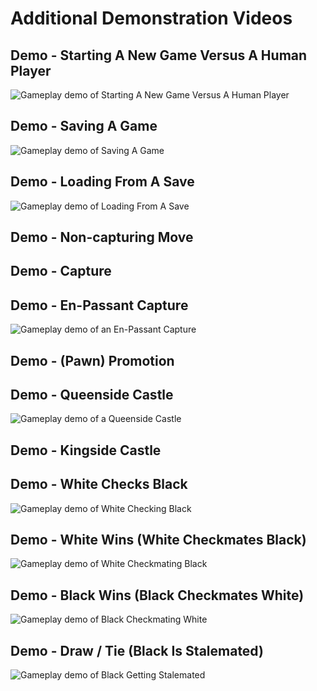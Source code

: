 # Additional Demonstration Videos

## Demo - Starting A New Game Versus A Human Player

![Gameplay demo of Starting A New Game Versus A Human Player](/assets/new-game-vs-human-demo.gif)

## Demo - Saving A Game

![Gameplay demo of Saving A Game](/assets/save-game-demo.gif)

## Demo - Loading From A Save

![Gameplay demo of Loading From A Save](/assets/load-game-demo.gif)

## Demo - Non-capturing Move

<!-- ![Gameplay demo of a Non-capturing Move](/assets/move-demo.gif) -->

## Demo - Capture

<!-- ![Gameplay demo of a Capture](/assets/capture-demo.gif) -->

## Demo - En-Passant Capture

![Gameplay demo of an En-Passant Capture](/assets/en-passant-capture-demo.gif)

## Demo - (Pawn) Promotion

<!-- ![Gameplay demo of a (Pawn) Promotion](/assets/promotion-demo.gif) -->

## Demo - Queenside Castle

![Gameplay demo of a Queenside Castle](/assets/queenside-castle-demo.gif)

## Demo - Kingside Castle

<!-- ![Gameplay demo of a Kingside Castle](/assets/kingside-castle-demo.gif) -->

## Demo - White Checks Black

![Gameplay demo of White Checking Black](/assets/white-checks-black-demo.gif)

## Demo - White Wins (White Checkmates Black)

![Gameplay demo of White Checkmating Black](/assets/white-wins-demo.gif)

## Demo - Black Wins (Black Checkmates White)

![Gameplay demo of Black Checkmating White](/assets/black-wins-demo.gif)

## Demo - Draw / Tie (Black Is Stalemated)

![Gameplay demo of Black Getting Stalemated](/assets/tie-demo.gif)
